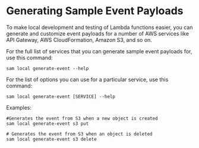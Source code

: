 # Generating Sample Event Payloads<a name="serverless-sam-cli-using-generate-event"></a>

To make local development and testing of Lambda functions easier, you can generate and customize event payloads for a number of AWS services like API Gateway, AWS CloudFormation, Amazon S3, and so on\.

For the full list of services that you can generate sample event payloads for, use this command:

```
sam local generate-event --help
```

For the list of options you can use for a particular service, use this command:

```
sam local generate-event [SERVICE] --help
```

Examples:

```
#Generates the event from S3 when a new object is created
sam local generate-event s3 put

# Generates the event from S3 when an object is deleted
sam local generate-event s3 delete
```